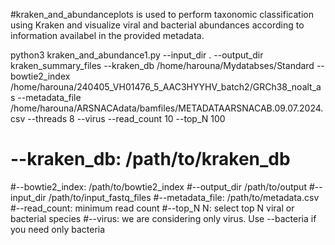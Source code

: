 #kraken_and_abundanceplots is used to perform taxonomic classification using Kraken and visualize viral and bacterial abundances according to information availabel in the provided metadata.

python3 kraken_and_abundance1.py --input_dir . --output_dir kraken_summary_files --kraken_db /home/harouna/Mydatabses/Standard --bowtie2_index /home/harouna/240405_VH01476_5_AAC3HYYHV_batch2/GRCh38_noalt_as --metadata_file /home/harouna/ARSNACAdata/bamfiles/METADATAARSNACAB.09.07.2024.csv --threads 8 --virus --read_count 10 --top_N 100
# --kraken_db: /path/to/kraken_db
#--bowtie2_index: /path/to/bowtie2_index
#--output_dir /path/to/output
#--input_dir /path/to/input_fastq_files
#--metadata_file: /path/to/metadata.csv
#--read_count: minimum read count
#--top_N N: select top N viral or bacterial species
#--virus: we are considering only virus. Use --bacteria if you need only bacteria
